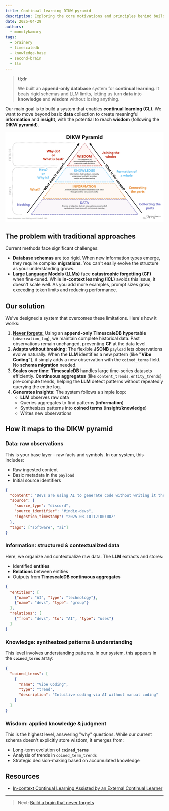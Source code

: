 ```yaml
---
title: Continual learning DIKW pyramid
description: Exploring the core motivations and principles behind building a personal knowledge management system, a true second brain.
date: 2025-04-29
authors:
  - monotykamary
tags:
  - brainery
  - timescaledb
  - knowledge-base
  - second-brain
  - llm
---
```


> **tl;dr**
>
> We built an **append-only database** system for **continual learning**. It beats rigid schemas and LLM limits, letting us turn **data** into **knowledge** and **wisdom** without losing anything.

Our main goal is to build a system that enables **continual learning (CL)**. We want to move beyond basic **data** collection to create meaningful **information** and **insight**, with the potential to reach **wisdom** (following the **DIKW pyramid**).

![DIKW Pyramid](assets/dikw-pyramid.png)

## The problem with traditional approaches

Current methods face significant challenges:

- **Database schemas** are too rigid. When new information types emerge, they require complex **migrations**. You can't easily evolve the structure as your understanding grows.
- **Large Language Models (LLMs)** face **catastrophic forgetting (CF)** when fine-tuned. While **in-context learning (ICL)** avoids this issue, it doesn't scale well. As you add more examples, prompt sizes grow, exceeding token limits and reducing performance.

## Our solution

We've designed a system that overcomes these limitations. Here's how it works:

1. [**Never forgets:**](never-forget.md) Using an **append-only** **TimescaleDB** **hypertable** (`observation_log`), we maintain complete historical data. Past observations remain unchanged, preventing **CF** at the data level.
2. **Adapts without breaking:** The flexible **JSONB** `payload` lets observations evolve naturally. When the **LLM** identifies a new pattern (like **"Vibe Coding"**), it simply adds a new observation with the `coined_terms` field. No **schema migration** needed.
3. **Scales over time:** **TimescaleDB** handles large time-series datasets efficiently. **Continuous aggregates** (like `content_trends`, `entity_trends`) pre-compute trends, helping the **LLM** detect patterns without repeatedly querying the entire log.
4. **Generates insights:** The system follows a simple loop:
   - **LLM** observes raw data
   - Queries aggregates to find patterns (**information**)
   - Synthesizes patterns into **coined terms** (**insight/knowledge**)
   - Writes new observations

## How it maps to the DIKW pyramid

### Data: raw observations

This is your base layer - raw facts and symbols. In our system, this includes:

- Raw ingested content
- Basic metadata in the `payload`
- Initial source identifiers

```json
{
  "content": "Devs are using AI to generate code without writing it themselves",
  "source": {
    "source_type": "discord",
    "source_identifier": "#indie-devs",
    "ingestion_timestamp": "2025-03-10T12:00:00Z"
  },
  "tags": ["software", "ai"]
}
```

### Information: structured & contextualized data

Here, we organize and contextualize raw data. The **LLM** extracts and stores:

- Identified **entities**
- **Relations** between entities
- Outputs from **TimescaleDB continuous aggregates**

```json
{
  "entities": [
    {"name": "AI", "type": "technology"},
    {"name": "devs", "type": "group"}
  ],
  "relations": [
    {"from": "devs", "to": "AI", "type": "uses"}
  ]
}
```

### Knowledge: synthesized patterns & understanding

This level involves understanding patterns. In our system, this appears in the **`coined_terms`** array:

```json
{
  "coined_terms": [
    {
      "name": "Vibe Coding",
      "type": "trend",
      "description": "Intuitive coding via AI without manual coding"
    }
  ]
}
```

### Wisdom: applied knowledge & judgment

This is the highest level, answering "why" questions. While our current schema doesn't explicitly store wisdom, it emerges from:

- Long-term evolution of **`coined_terms`**
- Analysis of trends in `coined_term_trends`
- Strategic decision-making based on accumulated knowledge

## Resources

- [In-context Continual Learning Assisted by an External Continual Learner](https://arxiv.org/abs/2412.15563)

---

> Next: [Build a brain that never forgets](never-forget.md)
